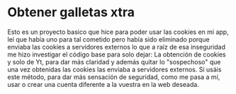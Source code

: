 # Obtener galletas xtra
Esto es un proyecto basico que hice para poder usar las cookies en mi app, leí que había uno para tal cometido pero había sido eliminado porque enviaba las cookies a servidores externos
lo que a raíz de esa inseguridad me hizo investigar el código base para solo dejar: La obtención de cookies y solo de Yt, para dar más claridad y además quitar lo "sospechoso" que 
una vez obtenidas las cookies las enviaba a servidores externos. Si usáis este método, para dar más sensación de seguridad, como me pasa a mí, usar o crear una cuenta diferente a la vuestra
en la web deseada.
